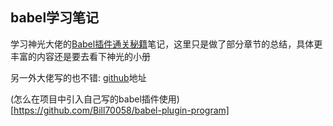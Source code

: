 ## babel学习笔记
学习神光大佬的[Babel插件通关秘籍](https://juejin.cn/book/6946117847848321055?enter_from=course_center)笔记，这里只是做了部分章节的总结，具体更丰富的内容还是要去看下神光的小册

另一外大佬写的也不错: [github](https://github.com/jamiebuilds/babel-handbook)地址

(怎么在项目中引入自己写的babel插件使用)[https://github.com/Bill70058/babel-plugin-program]